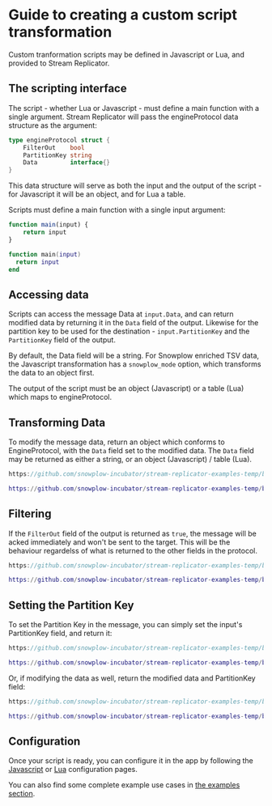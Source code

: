 # Guide to creating a custom script transformation

Custom tranformation scripts may be defined in Javascript or Lua, and provided to Stream Replicator.

## The scripting interface

The script - whether Lua or Javascript - must define a main function with a single argument. Stream Replicator will pass the engineProtocol data structure as the argument:


```go
type engineProtocol struct {
	FilterOut    bool
	PartitionKey string
	Data         interface{}
}
```

This data structure will serve as both the input and the output of the script - for Javascript it will be an object, and for Lua a table.

Scripts must define a main function with a single input argument:

```js
function main(input) {
    return input
}
```

```lua
function main(input)
  return input
end
```

## Accessing data

Scripts can access the message Data at `input.Data`, and can return modified data by returning it in the `Data` field of the output. Likewise for the partition key to be used for the destination - `input.PartitionKey` and the `PartitionKey` field of the output.

By default, the Data field will be a string. For Snowplow enriched TSV data, the Javascript transformation has a `snowplow_mode` option, which transforms the data to an object first.

The output of the script must be an object (Javascript) or a table (Lua) which maps to engineProtocol.

## Transforming Data

To modify the message data, return an object which conforms to EngineProtocol, with the `Data` field set to the modified data. The `Data` field may be returned as either a string, or an object (Javascript) / table (Lua).

```js reference
https://github.com/snowplow-incubator/stream-replicator-examples-temp/blob/main/docs/docs/documentation-examples/configuration/transformations/custom-scripts/create-a-script-modify-example.js
```

```lua reference
https://github.com/snowplow-incubator/stream-replicator-examples-temp/blob/main/docs/docs/documentation-examples/configuration/transformations/custom-scripts/create-a-script-modify-example.lua
```

## Filtering

If the `FilterOut` field of the output is returned as `true`, the message will be acked immediately and won't be sent to the target. This will be the behaviour regardelss of what is returned to the other fields in the protocol.

```js reference
https://github.com/snowplow-incubator/stream-replicator-examples-temp/blob/main/docs/docs/documentation-examples/configuration/transformations/custom-scripts/create-a-script-filter-example.js
```

```lua reference
https://github.com/snowplow-incubator/stream-replicator-examples-temp/blob/main/docs/docs/documentation-examples/configuration/transformations/custom-scripts/create-a-script-filter-example.lua
```

## Setting the Partition Key

To set the Partition Key in the message, you can simply set the input's PartitionKey field, and return it:

```js reference
https://github.com/snowplow-incubator/stream-replicator-examples-temp/blob/main/docs/docs/documentation-examples/configuration/transformations/custom-scripts/create-a-script-setpk-example.js
```

```lua reference
https://github.com/snowplow-incubator/stream-replicator-examples-temp/blob/main/docs/docs/documentation-examples/configuration/transformations/custom-scripts/create-a-script-modify-example.lua
```

Or, if modifying the data as well, return the modified data and PartitionKey field:

```js reference
https://github.com/snowplow-incubator/stream-replicator-examples-temp/blob/main/docs/docs/documentation-examples/configuration/transformations/custom-scripts/create-a-script-setpk-modify-example.js
```

```lua reference
https://github.com/snowplow-incubator/stream-replicator-examples-temp/blob/main/docs/docs/documentation-examples/configuration/transformations/custom-scripts/create-a-script-setpk-modify-example.lua
```

## Configuration

Once your script is ready, you can configure it in the app by following the [Javascript](./javascript-configuration.md) or [Lua](./lua-configuration.md) configuration pages.

You can also find some complete example use cases in [the examples section](./examples/).